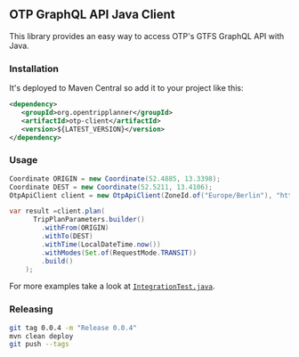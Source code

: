 ## OTP GraphQL API Java Client

This library provides an easy way to access OTP's GTFS GraphQL API with Java.

### Installation

It's deployed to Maven Central so add it to your project like this:

```xml
<dependency>
   <groupId>org.opentripplanner</groupId>
   <artifactId>otp-client</artifactId>
   <version>${LATEST_VERSION}</version>
</dependency>
```

### Usage

```java
Coordinate ORIGIN = new Coordinate(52.4885, 13.3398);
Coordinate DEST = new Coordinate(52.5211, 13.4106);
OtpApiClient client = new OtpApiClient(ZoneId.of("Europe/Berlin"), "https://example.com");

var result =client.plan(
      TripPlanParameters.builder()
        .withFrom(ORIGIN)
        .withTo(DEST)
        .withTime(LocalDateTime.now())
        .withModes(Set.of(RequestMode.TRANSIT))
        .build()
    );
```

For more examples take a look at [`IntegrationTest.java`](https://github.com/opentripplanner/otp-java-client/blob/main/src/test/java/org/opentripplanner/IntegrationTest.java).

### Releasing

```sh
git tag 0.0.4 -m "Release 0.0.4"
mvn clean deploy
git push --tags
```